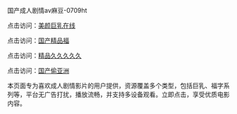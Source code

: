 国产成人剧情av麻豆-0709ht

点击访问：<a href="https://heiliaoe8ajia.pages.dev">美颜巨乳在线</a>

点击访问：<a href="https://heiliaoxqkkct.pages.dev">国产精品福</a>

点击访问：<a href="https://heiliaoxwd5i8.pages.dev">精品久久久久久</a>

点击访问：<a href="https://heiliaowt0d7p.pages.dev">国产偷亚洲</a>

本页面专为喜欢成人剧情影片的用户提供，资源覆盖多个类型，包括巨乳、福字系列等，平台无广告打扰，播放流畅，并支持多设备观看。立即点击，享受优质电影内容。

<span style="display:none;">[Canonical link](）</span>

